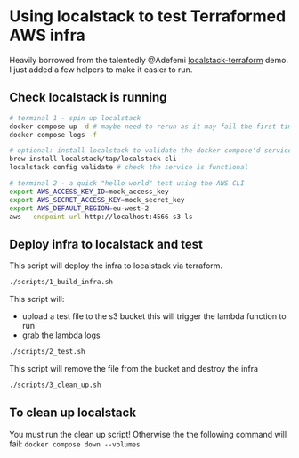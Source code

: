 # Using localstack to test Terraformed AWS infra

Heavily borrowed from the talentedly @Adefemi [localstack-terraform](https://github.com/adefemi171/localstack-terraform) demo. I just added a few helpers to make it easier to run.

## Check localstack is running

```sh
# terminal 1 - spin up localstack
docker compose up -d # maybe need to rerun as it may fail the first time on MacOS
docker compose logs -f

# optional: install localstack to validate the docker compose'd service is functional
brew install localstack/tap/localstack-cli
localstack config validate # check the service is functional

# terminal 2 - a quick "hello world" test using the AWS CLI
export AWS_ACCESS_KEY_ID=mock_access_key
export AWS_SECRET_ACCESS_KEY=mock_secret_key
export AWS_DEFAULT_REGION=eu-west-2
aws --endpoint-url http://localhost:4566 s3 ls
```

## Deploy infra to localstack and test

This script will deploy the infra to localstack via terraform.

```sh
./scripts/1_build_infra.sh
```

This script will:

- upload a test file to the s3 bucket this will trigger the lambda function to run
- grab the lambda logs

```sh
./scripts/2_test.sh
```

This script will remove the file from the bucket and destroy the infra

```sh
./scripts/3_clean_up.sh
```

## To clean up localstack

You must run the clean up script! Otherwise the the following command will fail: `docker compose down --volumes`

